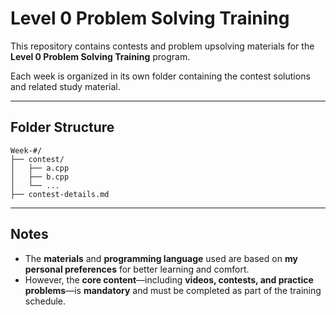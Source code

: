 #  Level 0 Problem Solving Training

This repository contains contests and problem upsolving materials for the **Level 0 Problem Solving Training** program.

Each week is organized in its own folder containing the contest solutions and related study material.

---

##  Folder Structure

```plaintext
Week-#/
├── contest/
│   ├── a.cpp
│   ├── b.cpp
│   └── ...
├── contest-details.md
```

---

##  Notes

- The **materials** and **programming language** used are based on **my personal preferences** for better learning and comfort.
- However, the **core content**—including **videos, contests, and practice problems**—is **mandatory** and must be completed as part of the training schedule.
